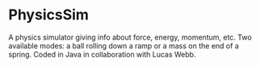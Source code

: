 # PhysicsSim
A physics simulator giving info about force, energy, momentum, etc. Two available modes: a ball rolling down a ramp or a mass on the end of a spring. Coded in Java in collaboration with Lucas Webb.
